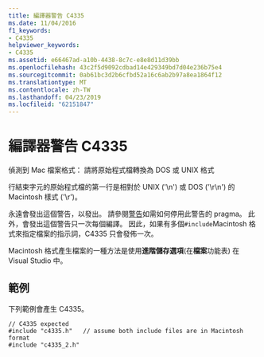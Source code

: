 ```yaml
---
title: 編譯器警告 C4335
ms.date: 11/04/2016
f1_keywords:
- C4335
helpviewer_keywords:
- C4335
ms.assetid: e66467ad-a10b-4438-8c7c-e8e8d11d39bb
ms.openlocfilehash: 43c2f5d9092cdbad14e429349bd7d04e236b75e4
ms.sourcegitcommit: 0ab61bc3d2b6cfbd52a16c6ab2b97a8ea1864f12
ms.translationtype: MT
ms.contentlocale: zh-TW
ms.lasthandoff: 04/23/2019
ms.locfileid: "62151847"
---
```

# <a name="compiler-warning-c4335"></a>編譯器警告 C4335

偵測到 Mac 檔案格式： 請將原始程式檔轉換為 DOS 或 UNIX 格式

行結束字元的原始程式檔的第一行是相對於 UNIX ('\n') 或 DOS ('\r\n') 的 Macintosh 樣式 ('\r')。

永遠會發出這個警告，以發出。  請參閱[警告](../../preprocessor/warning.md)如需如何停用此警告的 pragma。  此外，會發出這個警告只一次每個編譯。 因此，如果有多個`#include`Macintosh 格式來指定檔案的指示詞，C4335 只會發佈一次。

Macintosh 格式產生檔案的一種方法是使用**進階儲存選項**(在**檔案**功能表) 在 Visual Studio 中。

## <a name="example"></a>範例

下列範例會產生 C4335。

```
// C4335 expected
#include "c4335.h"   // assume both include files are in Macintosh format
#include "c4335_2.h"
```